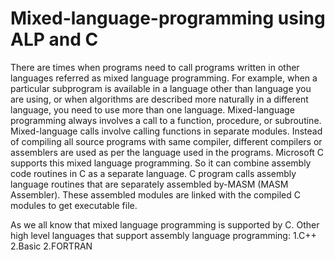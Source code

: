 # Mixed-language-programming using ALP and C

There are times when programs need to call programs written in other languages referred as mixed language programming. For example, when a particular subprogram is available in a language other than language you are using, or when algorithms are described more naturally in a different language, you need to use more than one language. Mixed-language programming always involves a call to a function, procedure, or subroutine. Mixed-language calls involve calling functions in separate modules. Instead of compiling all source programs with same compiler, different compilers or assemblers are used as per the language used in the programs. Microsoft C supports this mixed language programming. So it can combine assembly code routines in C as a separate language. C program calls assembly language routines that are separately assembled by-MASM (MASM Assembler). These assembled modules are linked with the compiled C modules to get executable file. 

As we all know that mixed language programming is supported by C.
Other high level languages that support assembly language programming:
1.C++
2.Basic
2.FORTRAN


